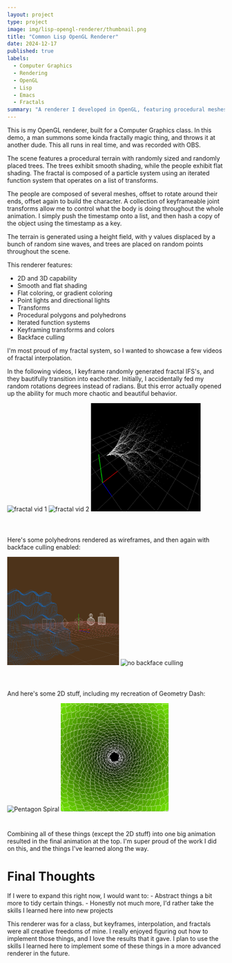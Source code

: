 ```yaml
---
layout: project
type: project
image: img/lisp-opengl-renderer/thumbnail.png
title: "Common Lisp OpenGL Renderer"
date: 2024-12-17
published: true
labels:
  - Computer Graphics
  - Rendering
  - OpenGL
  - Lisp
  - Emacs
  - Fractals
summary: "A renderer I developed in OpenGL, featuring procedural meshes and fractals"
---
```


<vid class="float-start" style="padding-right:20px; padding-bottom:10px;" src="../img/lisp-opengl-renderer/ICS481_HW5_bueche.mp4" width="500px" alt="Final-demo">

This is my OpenGL renderer, built for a Computer Graphics class. In this demo, a man summons some kinda fractally magic thing, and throws it at another dude. This all runs in real time, and was recorded with OBS.

The scene features a procedural terrain with randomly sized and randomly placed trees. The trees exhibit smooth shading, while the people exhibit flat shading. The fractal is composed of a particle system using an iterated function system that operates on a list of transforms.

The people are composed of several meshes, offset to rotate around their ends, offset again to build the character. A collection of keyframeable joint transforms allow me to control what the body is doing throughout the whole animation. I simply push the timestamp onto a list, and then hash a copy of the object using the timestamp as a key.

The terrain is generated using a height field, with y values displaced by a bunch of random sine waves, and trees are placed on random points throughout the scene.

This renderer features:
- 2D and 3D capability
- Smooth and flat shading
- Flat coloring, or gradient coloring
- Point lights and directional lights
- Transforms
- Procedural polygons and polyhedrons
- Iterated function systems
- Keyframing transforms and colors
- Backface culling


I'm most proud of my fractal system, so I wanted to showcase a few videos of fractal interpolation.

In the following videos, I keyframe randomly generated fractal IFS's, and they bautifully transition into eachother. Initially, I accidentally fed my random rotations degrees instead of radians. But this error actually opened up the ability for much more chaotic and beautiful behavior.

<div style="padding-bottom:40px;">
  <span>
    <img class="border" src="../img/lisp-opengl-renderer/Fractal-Interpolation-1.mp4" height="250px" alt="fractal vid 1">
  </span>
  <span>
    <img class="border" src="../img/lisp-opengl-renderer/Fractal-Interpolation-1.mp4" height="250px" alt="fractal vid 2">
  </span>
  <span>
    <img class="border" src="../img/lisp-opengl-renderer/Fractal-Tree.png" height="250px" alt="fractal tree">
  </span>
</div>

 
Here's some polyhedrons rendered as wireframes, and then again with backface culling enabled:

<div style="padding-bottom:40px;">
  <span>
    <img class="border" src="../img/lisp-opengl-renderer/Polyhedrons-No-Culling.png" height="250px" alt="backface culling">
  </span>
  <span>
    <img class="border" src="../img/" height="250px" alt="no backface culling">
  </span>
</div>


And here's some 2D stuff, including my recreation of Geometry Dash:

<div style="padding-bottom:40px;">
  <span>
    <img class="border" src="../img/lisp-opengl-renderer/ICS481_HW3_bueche.mp4" height="250px" alt="Pentagon Spiral">
  </span>
  <span>
    <img class="border" src="../img/lisp-opengl-renderer/ICS481_HW2_bueche_2.png" height="250px" alt="Geometry Dash Animation">
  </span>
</div>

<div style="max-width:700px;">
  Combining all of these things (except the 2D stuff) into one big animation resulted in the final animation at the top. I'm super proud of the work I did on this, and the things I've learned along the way.
</div>

# Final Thoughts

<div style="max-width:700px;" markdown=1>
  If I were to expand this right now, I would want to:
  - Abstract things a bit more to tidy certain things.
  - Honestly not much more, I'd rather take the skills I learned here into new projects

  This renderer was for a class, but keyframes, interpolation, and fractals were all creative freedoms of mine. I really enjoyed figuring out how to implement those things, and I love the results that it gave. I plan to use the skills I learned here to implement some of these things in a more advanced renderer in the future.
</div>
